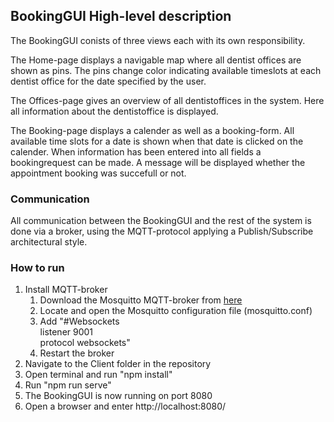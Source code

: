 ## BookingGUI High-level description 

The BookingGUI conists of three views each with its own responsibility. 

The Home-page displays a navigable map where all dentist offices are shown as pins. The pins change color indicating available timeslots at each dentist office for the date specified by the user. 

The Offices-page gives an overview of all dentistoffices in the system. Here all information about the dentistoffice is displayed.

The Booking-page displays a calender as well as a booking-form. All available time slots for a date is shown when that date is clicked on the calender. When information has been entered into all fields a bookingrequest can be made. A message will be displayed whether the appointment booking was succefull or not. 

### Communication
All communication between the BookingGUI and the rest of the system is done via a broker, using the MQTT-protocol applying a Publish/Subscribe architectural style. 

### How to run
1. Install MQTT-broker
    1. Download the Mosquitto MQTT-broker from [here](https://mosquitto.org/)
    1. Locate and open the Mosquitto configuration file (mosquitto.conf)
    1. Add "#Websockets  
            listener 9001  
            protocol websockets"
    1. Restart the broker
1. Navigate to the Client folder in the repository
1. Open terminal and run "npm install"
1. Run "npm run serve"
1. The BookingGUI is now running on port 8080
1. Open a browser and enter http://localhost:8080/
